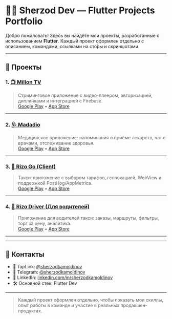 # 👨‍💻 Sherzod Dev — Flutter Projects Portfolio

Добро пожаловать! Здесь вы найдёте мои проекты, разработанные с использованием **Flutter**. Каждый проект оформлен отдельно с описанием, командами, ссылками на сто́ры и скриншотами.

---

## 📱 Проекты

### 1. [📺 Millon TV](millon_tv.md)
> Стриминговое приложение с видео-плеером, авторизацией, диплинками и интеграцией с Firebase.  
[Google Play](https://play.google.com/store/apps/details?id=uz.udevs.million_client_mobile&hl=ru) • [App Store](https://apps.apple.com/uz/app/million-tv/id6446142509)

---

### 2. [🩺 Madadio](madad_io.md)
> Медицинское приложение: напоминания о приёме лекарств, чат с врачами, отслеживание здоровья.  
[Google Play](https://play.google.com/store/apps/details?id=uz.udevs.madadio_client_mobile&hl=ru) • [App Store](https://apps.apple.com/uz/app/madadio/id6466998471)

---

### 3. [🚕 Rizo Go (Client)](rizo_go.md)
> Такси-приложение с выбором тарифов, геолокацией, WebView и поддержкой PostHog/AppMetrica.  
[Google Play](https://play.google.com/store/apps/details?id=uz.udevs.rizo_taxi_mobile&hl=ru) • [App Store](https://apps.apple.com/uz/app/rizo-go/id6466694224)

---

### 4. [🚖 Rizo Driver (Для водителей)](rizo_driver.md)
> Приложение для водителей такси: заказы, маршруты, фильтры, торг за цену, аналитика.  
[Google Play](https://play.google.com/store/apps/details?id=uz.udevs.rizo_driver_mobile&hl=ru) • [App Store](https://apps.apple.com/uz/app/rizo-driver/id6466695050)

---


---

## 📌 Контакты

- 🔗 TapLink: [@sherzodkamoldinov](https://t.me/sherzodkamoldinov)
- 📧 Telegram: [@sherzodkamoldinov](https://t.me/sherzodkamoldinov)
- 💼 LinkedIn: [linkedin.com/in/sherzodkamoldinov](https://linkedin.com/in/sherzodkamoldinov)
- 🛠️ Основной стек: Flutter Dev

---

> Каждый проект оформлен отдельно, чтобы показать мои скиллы, опыт работы в команде и участие в реальных продакшен-продуктах.


